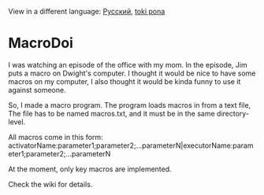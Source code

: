 View in a different language: [Русский](../master/README.ru_ru.md "Смотреть на русском"), [toki pona](../master/README.tok.md "lukin kepeken toki pona")

# MacroDoi

I was watching an episode of the office with my mom. In the episode, Jim puts a macro on Dwight's computer. 
I thought it would be nice to have some macros on my computer, I also thought it would be kinda funny to use it against someone.

So, I made a macro program. The program loads macros in from a text file, The file has to be named macros.txt, and it must be in the same directory-level.

All macros come in this form: activatorName:parameter1;parameter2;...parameterN|executorName:parameter1;parameter2;...parameterN


At the moment, only key macros are implemented. 

Check the wiki for details.
